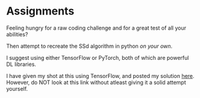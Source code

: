 # Assignments

Feeling hungry for a raw coding challenge and for a great test of all your abilities?

Then attempt to recreate the SSd algorithm in python *on your own*.

I suggest using either TensorFlow or PyTorch, both of which are powerful DL libraries.

I have given my shot at this using TensorFlow, and posted my solution [here](https://github.com/PranavEranki/SSD-Algorithm). However, do NOT look at this link without atleast giving it a solid attempt yourself.